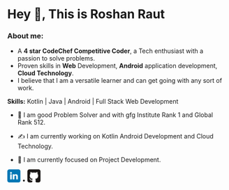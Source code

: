 # Hey 👋, This is Roshan Raut
### About me:
- A **4 star CodeChef Competitive Coder**, a Tech enthusiast with a passion to solve problems.
- Proven skills in **Web** Development, **Android** application development, **Cloud Technology**.
- I believe that I am a versatile learner and can get going with any sort of work.

**Skills:** Kotlin | Java | Android | Full Stack Web Development 

- 💼 I am good Problem Solver and with gfg Institute Rank 1 and Global Rank 512.

- ✍️ I am currently working on Kotlin Android Development and Cloud Technology.

- 🌱 I am currently focused on Project Development.

 <a href = https://www.linkedin.com/in/https://www.linkedin.com/in/roshan-raut-299835180/><img src=https://raw.githubusercontent.com/edent/SuperTinyIcons/master/images/svg/linkedin.svg height='30' weight='30'></a> • <a href = https://github.com/https://github.com/Roshan13046><img src=https://raw.githubusercontent.com/edent/SuperTinyIcons/master/images/svg/github.svg height='30' weight='30'></a>

